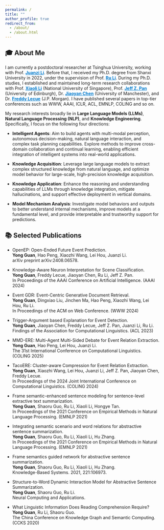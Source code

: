 ```yaml
---
permalink: /
title: ""
author_profile: true
redirect_from: 
  - /about/
  - /about.html
---
```


## 🎓 About Me
I am currently a postdoctoral researcher at Tsinghua University, working with Prof. <a href="https://www.cs.tsinghua.edu.cn/info/1111/3487.htm" style="color:#007acc; font-weight:bold;" target="_blank">**Juanzi Li**</a>. Before that, I received my Ph.D. degree from Shanxi University in 2022, under the supervision of Prof. <a href="https://cs.sxu.edu.cn/faculty/professor/1448/index.htm" style="color:#007acc; font-weight:bold;" target="_blank">**Ru Li**</a>. During my Ph.D. studies, I established and maintained long-term research collaborations with Prof. <a href="https://personal.ntu.edu.sg/xlli/xiaolili.html" style="color:#007acc; font-weight:bold;" target="_blank">**Xiaoli Li**</a> (National University of Singapore), Prof. <a href="https://www.research.ed.ac.uk/en/persons/jeff-pan" style="color:#007acc; font-weight:bold;" target="_blank">**Jeff Z. Pan**</a> (University of Edinburgh), Dr. <a href="https://research.manchester.ac.uk/en/persons/jiaoyan.chen" style="color:#007acc; font-weight:bold;" target="_blank">**Jiaoyan Chen**</a> (University of Manchester), and Dr. <a href="https://scholar.google.com/citations?user=GLByS4gAAAAJ&hl=en" style="color:#007acc; font-weight:bold;" target="_blank">**Freddy Lecue**</a> (J.P. Morgan). I have published several papers in top-tier conferences such as WWW, AAAI, ICLR, ACL, EMNLP, COLING and so on.


My research interests broadly lie in **Large Language Models (LLMs)**, **Natural Language Processing (NLP)**, and **Knowledge Engineering**. Specifically, I focus on the following four directions:

- **Intelligent Agents**: Aim to build agents with multi-modal perception, autonomous decision-making, natural language interaction, and complex task planning capabilities. Explore methods to improve cross-domain collaboration and continual learning, enabling efficient integration of intelligent systems into real-world applications.

- **Knowledge Acquisition**: Leverage large language models to extract complex structured knowledge from natural language, and optimize model behavior for large-scale, high-precision knowledge acquisition.

- **Knowledge Application**: Enhance the reasoning and understanding capabilities of LLMs through knowledge integration, mitigate hallucinations, and support effective deployment in vertical domains.

- **Model Mechanism Analysis**: Investigate model behaviors and outputs to better understand internal mechanisms, improve models at a fundamental level, and provide interpretable and trustworthy support for predictions.

 



## 📚 Selected Publications

- OpenEP: Open-Ended Future Event Prediction.  
**Yong Guan**, Hao Peng, Xiaozhi Wang, Lei Hou, Juanzi Li.  
arXiv preprint arXiv:2408.06578.


- Knowledge-Aware Neuron Interpretation for Scene Classification.  
**Yong Guan**, Freddy Lecue, Jiaoyan Chen, Ru Li, Jeff Z. Pan.  
In Proceedings of the AAAI Conference on Artificial Intelligence. (AAAI 2024)

- Event GDR: Event-Centric Generative Document Retrieval.  
**Yong Guan**, Dingxiao Liu, Jinchen Ma, Hao Peng, Xiaozhi Wang, Lei Hou, Ru Li.  
In Proceedings of the ACM on Web Conference. (WWW 2024)

- Trigger-Argument based Explanation for Event Detection.  
**Yong Guan**, Jiaoyan Chen, Freddy Lecue, Jeff Z. Pan, Juanzi Li, Ru Li.  
Findings of the Association for Computational Linguistics. (ACL 2023)

- MMD-ERE: Multi-Agent Multi-Sided Debate for Event Relation Extraction.  
**Yong Guan**, Hao Peng, Lei Hou, Juanzi Li.  
The 31st International Conference on Computational Linguistics. (COLING 2025)

- TacoERE: Cluster-aware Compression for Event Relation Extraction.  
**Yong Guan**, Xiaozhi Wang, Lei Hou, Juanzi Li, Jeff Z. Pan, Jiaoyan Chen, Freddy Lecue.  
In Proceedings of the 2024 Joint International Conference on Computational Linguistics. (COLING 2024)

- Frame semantic-enhanced sentence modeling for sentence-level extractive text summarization.  
**Yong Guan**, Shaoru Guo, Ru Li, Xiaoli Li, Hongye Tan.  
In Proceedings of the 2021 Conference on Empirical Methods in Natural Language Processing. (EMNLP 2021)

- Integrating semantic scenario and word relations for abstractive sentence summarization.  
**Yong Guan**, Shaoru Guo, Ru Li, Xiaoli Li, Hu Zhang.  
In Proceedings of the 2021 Conference on Empirical Methods in Natural Language Processing. (EMNLP 2021)

- Frame semantics guided network for abstractive sentence summarization.  
**Yong Guan**, Shaoru Guo, Ru Li, Xiaoli Li, Hu Zhang.  
Knowledge-Based Systems. 2021, 221:106973. 

- Structure-to-Word Dynamic Interaction Model for Abstractive Sentence Summarization.  
**Yong Guan**, Shaoru Guo, Ru Li.  
Neural Computing and Applications.  

- What Linguistic Information Does Reading Comprehension Require?  
**Yong Guan**, Ru Li, Shaoru Guo.  
The China Conference on Knowledge Graph and Semantic Computing. (CCKS 2020)

